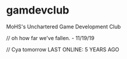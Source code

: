 # gamdevclub
MoHS's Unchartered Game Development Club


// oh how far we've fallen. - 11/19/19

// Cya tomorrow     LAST ONLINE: 5 YEARS AGO
